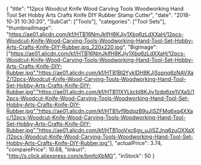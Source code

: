 {
	"title": "12pcs Woodcut Knife Wood Carving Tools Woodworking Hand Tool Set Hobby Arts Crafts Knife DIY Rubber Stamp Cutter",
	"date": "2018-10-31 10:30:20",
	"SubCat": ["Tools"],
	"categories": ["Tool Sets"],
	"thumbnailImage": "https://ae01.alicdn.com/kf/HTB16NmJklfH8KJjy1Xbq6zLdXXaH/12pcs-Woodcut-Knife-Wood-Carving-Tools-Woodworking-Hand-Tool-Set-Hobby-Arts-Crafts-Knife-DIY-Rubber.jpg_220x220.jpg",
	"BigImage": ["https://ae01.alicdn.com/kf/HTB16NmJklfH8KJjy1Xbq6zLdXXaH/12pcs-Woodcut-Knife-Wood-Carving-Tools-Woodworking-Hand-Tool-Set-Hobby-Arts-Crafts-Knife-DIY-Rubber.jpg","https://ae01.alicdn.com/kf/HTB1BQYyklDH8KJjSspnq6zNAVXaZ/12pcs-Woodcut-Knife-Wood-Carving-Tools-Woodworking-Hand-Tool-Set-Hobby-Arts-Crafts-Knife-DIY-Rubber.jpg","https://ae01.alicdn.com/kf/HTB11XYLkcbI8KJjy1zdq6ze1VXaS/12pcs-Woodcut-Knife-Wood-Carving-Tools-Woodworking-Hand-Tool-Set-Hobby-Arts-Crafts-Knife-DIY-Rubber.jpg","https://ae01.alicdn.com/kf/HTB1vf9bdqzB9uJjSZFMq6xq4XXac/12pcs-Woodcut-Knife-Wood-Carving-Tools-Woodworking-Hand-Tool-Set-Hobby-Arts-Crafts-Knife-DIY-Rubber.jpg","https://ae01.alicdn.com/kf/HTB1ooVxc6gy_uJjSZJnq6zuOXXaX/12pcs-Woodcut-Knife-Wood-Carving-Tools-Woodworking-Hand-Tool-Set-Hobby-Arts-Crafts-Knife-DIY-Rubber.jpg"],
	"actualPrice": 3.74,
	"comparePrice": 10.68,
	"linkurl": "http://s.click.aliexpress.com/e/bmfoXbMG",
	"inStock": 50
}
